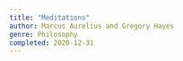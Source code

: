 ```yaml
---
title: "Meditations"
author: Marcus Aurelius and Gregory Hayes
genre: Philosophy
completed: 2020-12-31
---
```



